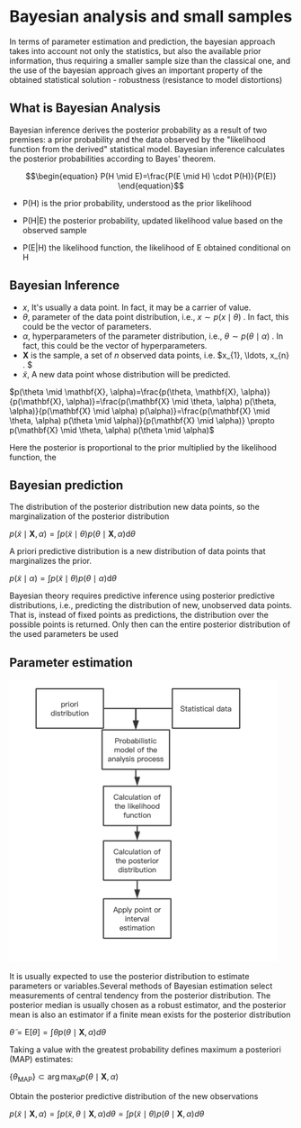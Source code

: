# Bayesian analysis and small samples

 

In terms of parameter estimation and prediction, the bayesian approach takes into account not only the statistics, but also the available prior information, thus requiring a smaller sample size than the classical one, and the use of the bayesian approach gives an important property of the obtained statistical solution - robustness (resistance to model distortions)



## What is Bayesian Analysis

Bayesian inference derives the posterior probability as a result of two premises: a prior probability and the data observed by the "likelihood function from the derived" statistical model. Bayesian inference calculates the posterior probabilities according to Bayes' theorem.

$$\begin{equation}
P(H \mid E)=\frac{P(E \mid H) \cdot P(H)}{P(E)}
\end{equation}$$

- P(H) is the prior probability, understood as the prior likelihood

- P(H|E) the posterior probability, updated likelihood value based on the observed sample

- P(E|H) the likelihood function, the likelihood of E obtained conditional on H

  

## Bayesian Inference

- $x$, It's usually a data point. In fact, it may be a carrier of value.
- $\theta$, parameter of the data point distribution, i.e., $x \sim p(x \mid \theta)$ . In fact, this could be the vector of parameters.
-  $\alpha$, hyperparameters of the parameter distribution, i.e., $\theta \sim p(\theta \mid \alpha)$ . In fact, this could be the vector of hyperparameters.
- $\mathbf{X}$ is the sample, a set of $n$ observed data points, i.e. $x_{1}, \ldots, x_{n} . $
- $\tilde{x}$, A new data point whose distribution will be predicted.

$p(\theta \mid \mathbf{X}, \alpha)=\frac{p(\theta, \mathbf{X}, \alpha)}{p(\mathbf{X}, \alpha)}=\frac{p(\mathbf{X} \mid \theta, \alpha) p(\theta, \alpha)}{p(\mathbf{X} \mid \alpha) p(\alpha)}=\frac{p(\mathbf{X} \mid \theta, \alpha) p(\theta \mid \alpha)}{p(\mathbf{X} \mid \alpha)} \propto p(\mathbf{X} \mid \theta, \alpha) p(\theta \mid \alpha)$

Here the posterior is proportional to the prior multiplied by the likelihood function, the

## Bayesian prediction

The distribution of the posterior distribution new data points, so the marginalization of the posterior distribution

$p(\tilde{x} \mid \mathbf{X}, \alpha)=\int p(\tilde{x} \mid \theta) p(\theta \mid \mathbf{X}, \alpha) \mathrm{d} \theta$

A priori predictive distribution is a new distribution of data points that marginalizes the prior.

$p(\tilde{x} \mid \alpha)=\int p(\tilde{x} \mid \theta) p(\theta \mid \alpha) \mathrm{d} \theta$

Bayesian theory requires predictive inference using posterior predictive distributions, i.e., predicting the distribution of new, unobserved data points. That is, instead of fixed points as predictions, the distribution over the possible points is returned. Only then can the entire posterior distribution of the used parameters be used

## Parameter estimation

<img src="bayesian_analysis_of_small_samples.assets/image-20210524171251536.png" alt="image-20210524171251536" style="zoom:50%;" />

It is usually expected to use the posterior distribution to estimate parameters or variables.Several methods of Bayesian estimation select measurements of central tendency from the posterior distribution. The posterior median is usually chosen as a robust estimator, and the posterior mean is also an estimator if a finite mean exists for the posterior distribution

$\tilde{\theta}=\mathrm{E}[\theta]=\int \theta p(\theta \mid \mathbf{X}, \alpha) d \theta$

Taking a value with the greatest probability defines maximum a posteriori (MAP) estimates:

$\left\{\theta_{\mathrm{MAP}}\right\} \subset \arg \max _{\theta} p(\theta \mid \mathbf{X}, \alpha)$

Obtain the posterior predictive distribution of the new observations

$p(\tilde{x} \mid \mathbf{X}, \alpha)=\int p(\tilde{x}, \theta \mid \mathbf{X}, \alpha) d \theta=\int p(\tilde{x} \mid \theta) p(\theta \mid \mathbf{X}, \alpha) d \theta$




